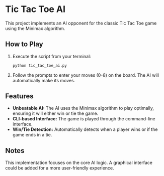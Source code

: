 # Tic Tac Toe AI

This project implements an AI opponent for the classic Tic Tac Toe game using the Minimax algorithm.

## How to Play

1.  Execute the script from your terminal:
    ```bash
    python tic_tac_toe_ai.py
    ```
2.  Follow the prompts to enter your moves (0-8) on the board. The AI will automatically make its moves.

## Features

-   **Unbeatable AI:** The AI uses the Minimax algorithm to play optimally, ensuring it will either win or tie the game.
-   **CLI-based Interface:** The game is played through the command-line interface.
-   **Win/Tie Detection:** Automatically detects when a player wins or if the game ends in a tie.

## Notes

This implementation focuses on the core AI logic. A graphical interface could be added for a more user-friendly experience.